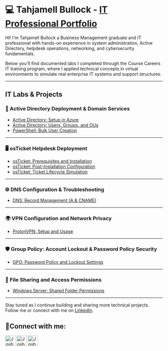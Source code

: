 

# 💻 Tahjamell Bullock - <a href="https://www.linkedin.com/in/tahjamell-bullock-5b4611230/">IT Professional Portfolio</a> </h1>

HI! I'm Tahjamell Bullock a Business Management graduate and IT professional with hands-on experience in system administration, Active Directory, helpdesk operations, networking, and cybersecurity fundamentals.

Below you'll find documented labs I completed through the Course Careers IT training program, where I applied technical concepts in virtual environments to simulate real enterprise IT systems and support structures.




---

## IT Labs & Projects

### 🔐 Active Directory Deployment & Domain Services
  - [Active Directory: Setup in Azure](https://github.com/vvtahj/ad-setup-in-azure)  
  - [Active Directory: Users, Groups, and OUs](https://github.com/vvtahj/ad-users-and-groups)  
  - [PowerShell: Bulk User Creation](https://github.com/vvtahj/ad-powershell-users)  

---

### 🖥️ osTicket Helpdesk Deployment
  - [osTicket: Prerequisites and Installation](https://github.com/vvtahj/osticket-prereqs)  
  - [osTicket: Post-Installation Configuration](https://github.com/vvtahj/osticket-post-install)  
  - [osTicket: Ticket Lifecycle Simulation](https://github.com/vvtahj/osticket-ticket-lifecycle)  

---

### 🌐 DNS Configuration & Troubleshooting
  - [DNS: Record Management (A & CNAME)](https://github.com/vvtahj/dns-records-lab)  

---

### 🌍 VPN Configuration and Network Privacy
  - [ProtonVPN: Setup and Usage](https://github.com/vvtahj/protonvpn-lab)  

---

### 🛡️  Group Policy: Account Lockout & Password Policy Security
  - [GPO: Password Policy and Lockout Settings](https://github.com/vvtahj/account-lockout-lab)  

---

### 📁 File Sharing and Access Permissions
  - [Windows Server: Shared Folder Permissions](https://github.com/vvtahj/network-shares-lab)  

---

Stay tuned as I continue building and sharing more technical projects. Follow me or connect with me on [LinkedIn](https://www.linkedin.com/in/tahjamell-bullock-5b4611230).

<h2>🤳Connect with me:</h2>

[<img align="left" alt="Josh | Twitter" width="33px" src="https://github.com/user-attachments/assets/be7ebc59-d011-4eab-aa8b-08cbaf145f99" />][twitter]
[<img align="left" alt="Josh | LinkedIn" width="33px" src="https://github.com/user-attachments/assets/a4f0f481-ec11-4729-80df-d7038ffd9d67" />][linkedin]
[<img align="left" alt="Josh | Instagram" width="33px" src="https://github.com/user-attachments/assets/748fb4b2-18a8-49b7-ab0a-989e5ec6af5a" />][instagram]

[twitter]: https://x.com/tahjb_12?lang=en
[instagram]: https://www.instagram.com/tahjb_12/?hl=en
[linkedin]: https://www.linkedin.com/in/tahjamell-bullock-5b4611230


